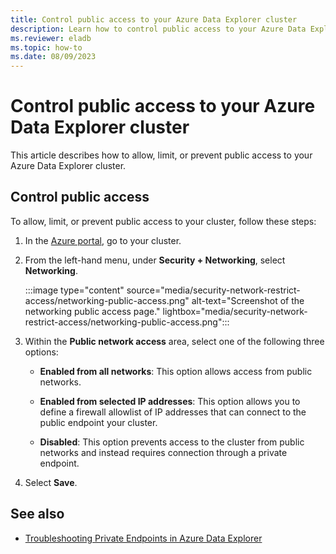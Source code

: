 ```yaml
---
title: Control public access to your Azure Data Explorer cluster
description: Learn how to control public access to your Azure Data Explorer cluster.
ms.reviewer: eladb
ms.topic: how-to
ms.date: 08/09/2023
---
```


# Control public access to your Azure Data Explorer cluster

This article describes how to allow, limit, or prevent public access to your Azure Data Explorer cluster. 

## Control public access

To allow, limit, or prevent public access to your cluster, follow these steps:

1. In the [Azure portal](https://ms.portal.azure.com/), go to your cluster.

1. From the left-hand menu, under **Security + Networking**, select **Networking**.

    :::image type="content" source="media/security-network-restrict-access/networking-public-access.png" alt-text="Screenshot of the networking public access page." lightbox="media/security-network-restrict-access/networking-public-access.png":::

1. Within the **Public network access** area, select one of the following three options:
   
   * **Enabled from all networks**: This option allows access from public networks.
  
   * **Enabled from selected IP addresses**: This option allows you to define a firewall allowlist of IP addresses that can connect to the public endpoint your cluster.
  
   * **Disabled**: This option prevents access to the cluster from public networks and instead requires connection through a private endpoint.

1. Select **Save**.

## See also

* [Troubleshooting Private Endpoints in Azure Data Explorer](security-network-private-endpoint-troubleshoot.md)
